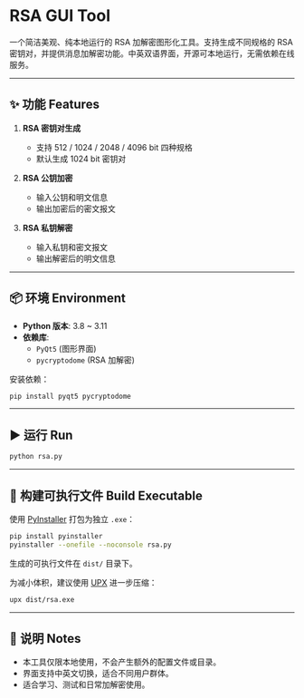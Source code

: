 
# RSA GUI Tool

一个简洁美观、纯本地运行的 RSA 加解密图形化工具。支持生成不同规格的 RSA 密钥对，并提供消息加解密功能。中英双语界面，开源可本地运行，无需依赖在线服务。

---

## ✨ 功能 Features

1. **RSA 密钥对生成**  
   - 支持 512 / 1024 / 2048 / 4096 bit 四种规格  
   - 默认生成 1024 bit 密钥对  

2. **RSA 公钥加密**  
   - 输入公钥和明文信息  
   - 输出加密后的密文报文  

3. **RSA 私钥解密**  
   - 输入私钥和密文报文  
   - 输出解密后的明文信息  

---

## 📦 环境 Environment

- **Python 版本**: 3.8 ~ 3.11  
- **依赖库**:
  - `PyQt5` (图形界面)  
  - `pycryptodome` (RSA 加解密)  

安装依赖：
```bash
pip install pyqt5 pycryptodome
````

---

## ▶️ 运行 Run

```bash
python rsa.py
```

---

## 🔨 构建可执行文件 Build Executable

使用 [PyInstaller](https://pyinstaller.org/) 打包为独立 `.exe`：

```bash
pip install pyinstaller
pyinstaller --onefile --noconsole rsa.py
```

生成的可执行文件在 `dist/` 目录下。

为减小体积，建议使用 [UPX](https://upx.github.io/) 进一步压缩：

```bash
upx dist/rsa.exe
```

---

## 📖 说明 Notes

* 本工具仅限本地使用，不会产生额外的配置文件或目录。
* 界面支持中英文切换，适合不同用户群体。
* 适合学习、测试和日常加解密使用。